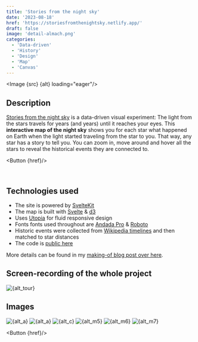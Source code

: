 ```yaml
---
title: 'Stories from the night sky'
date: '2023-08-18'
href: 'https://storiesfromthenightsky.netlify.app/'
draft: false
image: 'detail-almach.png'
categories:
  - 'Data-driven'
  - 'History'
  - 'Design'
  - 'Map'
  - 'Canvas'
---
```


<script>
  import Button from '$lib/components/ButtonSimple.svelte';
  import Image from '$lib/components/Image.svelte';
  import src from '$lib/assets/images/projects/night-sky/title.png';
  import a from '$lib/assets/images/projects/night-sky/overview.png';
  import b from '$lib/assets/images/projects/night-sky/overview-hover.png';
  import c from '$lib/assets/images/projects/night-sky/detail-scheat.png';
  import tour from '$lib/assets/images/projects/night-sky/full-tour.gif';
  import m5 from '$lib/assets/images/projects/night-sky/mobile/mobile-5.png';
  import m6 from '$lib/assets/images/projects/night-sky/mobile/mobile-6.png';
  import m7 from '$lib/assets/images/projects/night-sky/mobile/mobile-7.png';

  let alt = "Screenshot with a big text that reads 'Stories from the night sky' in bold white letters on a dark blue background. On top there is a star-shaped icon and below the large text, smaller text reads 'A data-driven visual experiment.' and on a new line 'By Sebastian Lammers'.";
  let alt_a = "Screenshot of a map of the night sky. On top there is text that reads 'Which star tells the most interesting story to you?'. The map shows around 5,000 stars, depicted as white circles on a dark blue background. Below the map there is a group of buttons that include arrow buttons for all directions, zoom-buttons, a reset button and a button with a star-symbol.";
  let alt_b = "Screenshot of a map of the night sky. On top there is text that reads 'Which star tells the most interesting story to you?'. The map shows around 5,000 stars, depicted as white circles on a dark blue background. A computer cursor shaped like a hand is hovering one of the stars. This star is enlarged and has a purple outline. Right below the cursor there is a white tooltip textbox that contains information about the hovered star. The information reads as follows. Star ID: 70692. Distance: 360 light years. Year: 1666 CE. Event(s): The Great Fire of London. Below the map there is a group of buttons that include arrow buttons for all directions, zoom-buttons, a reset button and a button with a star-symbol.";
  let alt_c = "Screenshot of a map of the night sky. On top there is text that reads 'Which star tells the most interesting story to you?'. The map shows around 50-60 stars, depicted as white circles on a dark blue background. A computer cursor shaped like a hand is hovering one of the stars. This star is enlarged and has a purple outline. Right below the cursor there is a white tooltip textbox that contains information about the hovered star. The information reads as follows. Star ID: 113881. Star Name: Scheat. Distance: 200 light years. Year: 1829 CE. Event(s): Sir Robert Peel founds the Metropolitan Police Service, the first modern police force. Below the map there is a group of buttons that include arrow buttons for all directions, zoom-buttons, a reset button and a button with a star-symbol.";
  let alt_tour = "Extensive screen-recording that showcases the whole project including introductory text, notes, and methods.";
  let alt_m5 = "A smartphone that displays the interactive map. The tooltip is shown below the control buttons instead of near the cursor. In this particular image, the event in the tooltip is 'The Cisterian Order is founded.', which dates back to the year 1098 CE.";
  let alt_m6 = "A smartphone that displays the interactive map. The tooltip is shown below the control buttons instead of near the cursor. In this particular image, the event in the tooltip is 'Boethius writes his Consolation of Philosophy.', which dates back to the year 524 CE.";
  let alt_m7 = "A smartphone that displays the interactive map. The tooltip is shown below the control buttons instead of near the cursor. In this particular image, the event in the tooltip is 'Walmart founded in Rogers, Arkansas by Sam Walton.', which dates back to the year 1962 CE.";
</script>

<Image {src} {alt} loading="eager"/>

## Description
[Stories from the night sky]({href}) is a data-driven visual experiment:
The light from the stars travels for years (and years) until it reaches your eyes. This **interactive map of the night sky** shows you for each star what happened on Earth when the light started traveling from the star to you. That way, any star has a story to tell you. You can zoom in, move around and hover all the stars to reveal the historical events they are connected to.

<Button {href}/>

<br/>

## Technologies used

- The site is powered by [SvelteKit](https://kit.svelte.dev/)
- The map is built with [Svelte](https://svelte.dev/) & [d3](https://d3js.org/)
- Uses [Utopia](https://utopia.fyi/) for fluid responsive design
- Fonts fonts used throughout are [Andada Pro](https://andada.huertatipografica.com/) & [Roboto](https://en.wikipedia.org/wiki/Roboto)
- Historic events were collected from [Wikipedia timelines](https://en.wikipedia.org/wiki/Timelines_of_world_history) and then matched to star distances
- The code is [public here](https://github.com/seblammers/starmap)

More details can be found in my [making-of blog post over here](https://sebastianlammers.com/posts/making-of-night-sky).

## Screen-recording of the whole project
<Image src={tour} alt={alt_tour} loading="lazy"/>

## Images
<Image src={a} alt={alt_a} loading="lazy"/>
<Image src={b} alt={alt_a} loading="lazy"/>
<Image src={c} alt={alt_c} loading="lazy"/>

<Image src={m5} alt={alt_m5} loading="lazy"/>
<Image src={m6} alt={alt_m6} loading="lazy"/>
<Image src={m7} alt={alt_m7} loading="lazy"/>

<Button {href}/>
